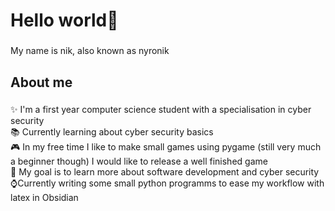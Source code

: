 <h1 align="left">Hello world👋</h1>

###

<p align="left">My name is nik, also known as nyronik</p>

###

<h2 align="left">About me</h2>

###

<p align="left">✨ I'm a first year computer science student with a specialisation in cyber security<br>📚 Currently learning about cyber security basics<br>🎮 In my free time I like to make small games using pygame (still very much a beginner though) I would like to release a well finished game <br>🎯 My goal is to learn more about software development and cyber security<br>⌚Currently writing some small python programms to ease my workflow with latex in Obsidian</p>

###
